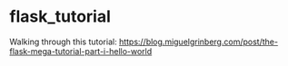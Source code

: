 # flask_tutorial

Walking through this tutorial: https://blog.miguelgrinberg.com/post/the-flask-mega-tutorial-part-i-hello-world
